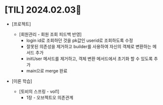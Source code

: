 # [TIL] 2024.02.03📒

* [프로젝트]
  * [회원관리 - 회원 조회 피드백 반영]
    * login id로 조회하던 것을 pk값인 userid로 조회하도록 수정
    * 잘못된 의존성을 제거하고 builder를 사용하여 자신의 객체로 변환하는 메서드 추가
    * initUser 메서드를 제거하고, 객체 변환 메서드에서 초기화 할 수 있도록 추가
    * main으로 merge 완료

* [이론 학습]
  * [토비의 스프링 - vol1]
    * 1장 - 오브젝트오 의존관계
